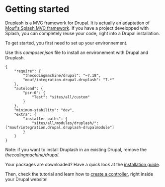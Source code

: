 Getting started
===============

Druplash is a MVC framework for Drupal. It is actually an adaptation of [Mouf's Splash MVC framework](https://github.com/thecodingmachine/mvc.splash).
If you have a project developped with Splash, you can completely reuse your code, right into a Drupal installation.  

To get started, you first need to set up your environnement.

Use this *composer.json* file to install an environement with Drupal and Druplash.

	{
	    "require": {
	        "thecodingmachine/drupal": "~7.18",
	        "mouf/integration.drupal.druplash": "7.*"
	    },
	    "autoload": {
	        "psr-0": {
	            "Test": "sites/all/custom"
	        }
	    },
	    "minimum-stability": "dev",
	    "extra": {
	        "installer-paths": {
	            "sites/all/modules/druplash/": ["mouf/integration.drupal.druplash-drupalmodule"]
	        }
	    }
	}

Note: if you want to install Druplash in an existing Drupal, remove the *thecodingmachine/drupal*.

Your packages are downloaded? Have a quick look at the [installation guide](https://github.com/thecodingmachine/integration.drupal.druplash/blob/7.0/doc/install.md).

Then, check the tutorial and learn how to [create a controller](https://github.com/thecodingmachine/integration.drupal.druplash/blob/7.0/doc/tutorial.md), right inside your Drupal website!